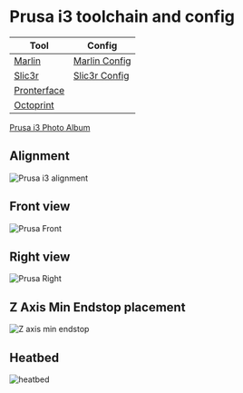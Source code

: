 Prusa i3 toolchain and config
=============================

Tool | Config 
---- | ------
[Marlin](https://github.com/MarlinFirmware/Marlin) | [Marlin Config](./Configuration.h)
[Slic3r](http://slic3r.org/)| [Slic3r Config](./Slic3r_config_bundle.ini)| 
[Pronterface](http://www.pronterface.com/) |  
[Octoprint](http://octoprint.org/) |  

[Prusa i3 Photo Album](https://goo.gl/photos/rhTh7pEu8qJ3ixe46)


Alignment
---------
![Prusa i3 alignment][alignment]

Front view
----------
![Prusa Front][prusa_front]

Right view
----------
![Prusa Right][prusa_right]

Z Axis Min Endstop placement
----------------------------
![Z axis min endstop][z_min_endstop]

Heatbed
-------
![heatbed][heatbed]

[alignment]: https://goo.gl/ZFCxZg "Alignment"
[prusa_front]: https://goo.gl/7xQ2qR "Prusa Front"
[prusa_right]: https://goo.gl/FhJNED "Prusa Right"
[z_min_endstop]: https://goo.gl/Kv7RCu "Z axis min endstop placement"
[heatbed]: https://goo.gl/BKpmng "Heatbed"
